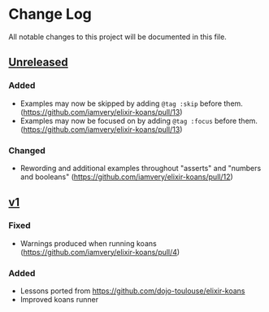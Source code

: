# Change Log
All notable changes to this project will be documented in this file.

## [Unreleased]

### Added
- Examples may now be skipped by adding `@tag :skip` before them. (https://github.com/iamvery/elixir-koans/pull/13)
- Examples may now be focused on by adding `@tag :focus` before them. (https://github.com/iamvery/elixir-koans/pull/13)

### Changed
- Rewording and additional examples throughout "asserts" and "numbers and booleans" (https://github.com/iamvery/elixir-koans/pull/12)

## [v1]

### Fixed
- Warnings produced when running koans (https://github.com/iamvery/elixir-koans/pull/4)

### Added
- Lessons ported from https://github.com/dojo-toulouse/elixir-koans
- Improved koans runner

[Unreleased]: https://github.com/iamvery/elixir-koans/compare/v1...HEAD
[v1]: https://github.com/iamvery/elixir-koans/compare/affa90...v1
